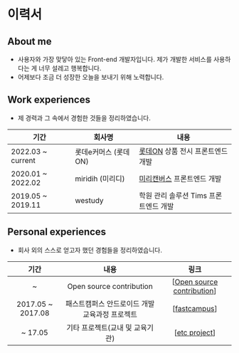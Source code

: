 # 이력서

## About me

- 사용자와 가장 맞닿아 있는 Front-end 개발자입니다. 제가 개발한 서비스를 사용하다는 게 너무 설레고 행복합니다.
- 어제보다 조금 더 성장한 오늘을 보내기 위해 노력합니다.

## Work experiences

- 제 경력과 그 속에서 경험한 것들을 정리하였습니다.

| 기간              | 회사명               | 내용                                                                                                                                                                                                                                                                                                                                        |
| ----------------- | -------------------- | ------------------------------------------------------------------------------------------------------------------------------------------------------------------------------------------------------------------------------------------------------------------------------------------------------------------------------------------- |
| 2022.03 ~ current | 롯데e커머스 (롯데ON) | [롯데ON](https://www.lotteon.com/p/display/main/lotteon?mall_no=1&ch_no=100172&ch_dtl_no=1000547&utm_source=google&utm_medium=cpc&utm_campaign=sa_pc&utm_term=LOTTEON&utm_content=%EC%9E%90%EC%82%AC%EB%AA%85&gclid=Cj0KCQjw3IqSBhCoARIsAMBkTb0hNM-H_xjdCc6umWZGalLJKrJdjmbC5M9nCPXg8-xaV29eH0LNuNsaAsXIEALw_wcB) 상품 전시 프론트엔드 개발 |
| 2020.01 ~ 2022.02 | miridih (미리디)     | [미리캔버스](https://www.miricanvas.com/design) 프론트엔드 개발                                                                                                                                                                                                                                                                             |
| 2019.05 ~ 2019.11 | westudy              | 학원 관리 솔루션 Tims 프론트엔드 개발                                                                                                                                                                                                                                                                                                       |

## Personal experiences

- 회사 외의 스스로 얻고자 했던 경험들을 정리하였습니다.

|       기간        |                      내용                      |             링크             |
| :---------------: | :--------------------------------------------: | :--------------------------: |
|         ~         |            Open source contribution            | [[Open source contribution]] |
| 2017.05 ~ 2017.08 | 패스트캠퍼스 안드로이드 개발 교육과정 프로젝트 |        [[fastcampus]]        |
|      ~ 17.05      |        기타 프로젝트(교내 및 교육기관)         |       [[etc project]]        |

[//begin]: # "Autogenerated link references for markdown compatibility"
[Open source contribution]: <../Open source contribution.md> "Open source contribution"
[fastcampus]: fastcampus.md "fastcampus"
[etc project]: <etc project.md> "etc project"
[//end]: # "Autogenerated link references"
